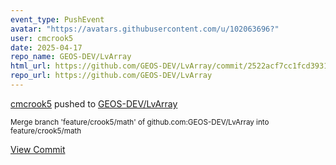 ```yaml
---
event_type: PushEvent
avatar: "https://avatars.githubusercontent.com/u/102063696?"
user: cmcrook5
date: 2025-04-17
repo_name: GEOS-DEV/LvArray
html_url: https://github.com/GEOS-DEV/LvArray/commit/2522acf7cc1fcd3931ef684156fb72babb26c821
repo_url: https://github.com/GEOS-DEV/LvArray
---
```


<a href='https://github.com/cmcrook5' target='_blank'>cmcrook5</a> pushed to <a href='https://github.com/GEOS-DEV/LvArray' target='_blank'>GEOS-DEV/LvArray</a>

<small>Merge branch 'feature/crook5/math' of github.com:GEOS-DEV/LvArray into feature/crook5/math</small>

<a href='https://github.com/GEOS-DEV/LvArray/commit/2522acf7cc1fcd3931ef684156fb72babb26c821' target='_blank'>View Commit</a>